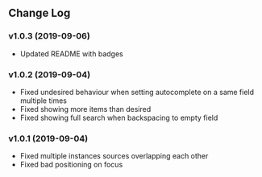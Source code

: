 ## Change Log

### v1.0.3 (2019-09-06)
- Updated README with badges

### v1.0.2 (2019-09-04)
- Fixed undesired behaviour when setting autocomplete on a same field multiple times
- Fixed showing more items than desired
- Fixed showing full search when backspacing to empty field

### v1.0.1 (2019-09-04)
- Fixed multiple instances sources overlapping each other
- Fixed bad positioning on focus
